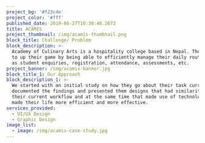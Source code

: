 ```yaml
---
project_bg: '#f23c4e'
project_color: '#fff'
published_date: 2019-06-27T10:30:48.267Z
title: ACAMIS
project_thumbnail: /img/acamis-thumbnail.png
block_title: Challenge/ Problem
block_description: >-
  Academy of Culinary Arts is a hospitality college based in Nepal. They wanted
  to up their game by being able to efficiently manage their daily routines such
  as student enquiries, registration, attendance, assessments, etc.
project_banner: /img/acamis-banner.jpg
block_title_1: Our Approach
block_description_1: >-
  We started with an initial study on how they go about their task currently. We
  documented the findings and presented them designs that had similarities with
  their current workflow and at the same time that made use of technology that
  made their life more efficient and more effective.
services_provided:
  - UI/UX Design
  - Graphic Design
image_list:
  - image: /img/acamis-case-study.jpg
---
```



